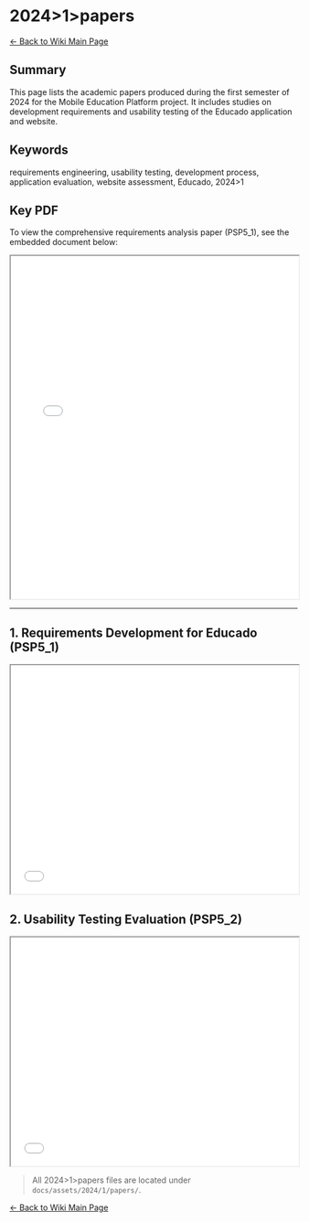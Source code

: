 # 2024>1>papers

[← Back to Wiki Main Page](../../../wiki_index.md)

## **Summary**

This page lists the academic papers produced during the first semester of 2024 for the Mobile Education Platform project. It includes studies on development requirements and usability testing of the Educado application and website.

## **Keywords**

requirements engineering, usability testing, development process, application evaluation, website assessment, Educado, 2024>1

## **Key PDF**

To view the comprehensive requirements analysis paper (PSP5\_1), see the embedded document below:

<iframe src="/assets/2024/1/papers/UNB - Educado - 2024 - PSP 5_1 - Artigo - Requisitos de Desenvolvimento.pdf" width="100%" height="600px" title="Requirements Development Paper"></iframe>

---

## **1. Requirements Development for Educado (PSP5\_1)**

<iframe src="/assets/2024/1/papers/UNB - Educado - 2024 - PSP 5_1 - Artigo - Requisitos de Desenvolvimento.pdf" width="100%" height="400px" title="Requirements Development Paper"></iframe>

## **2. Usability Testing Evaluation (PSP5\_2)**

<iframe src="/assets/2024/1/papers/UNB - Educado - 2024 - PSP 5_2 - Artigo - Teste de usabilidade.pdf" width="100%" height="400px" title="Usability Testing Paper"></iframe>

> All 2024>1>papers files are located under `docs/assets/2024/1/papers/`.

[← Back to Wiki Main Page](../../../wiki_index.md)
